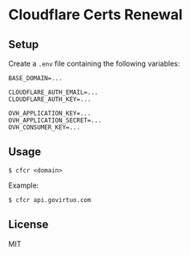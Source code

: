 # **C**loud**f**lare **C**erts **R**enewal

## Setup

Create a `.env` file containing the following variables:

```
BASE_DOMAIN=...

CLOUDFLARE_AUTH_EMAIL=...
CLOUDFLARE_AUTH_KEY=...

OVH_APPLICATION_KEY=...
OVH_APPLICATION_SECRET=...
OVH_CONSUMER_KEY=...
```

## Usage

```
$ cfcr <domain>
```

Example:

```
$ cfcr api.govirtuo.com
```

## License

MIT
